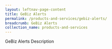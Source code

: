 ```yaml
---
layout: leftnav-page-content
title: GeBiz Alerts
permalink: /products-and-services/gebiz-alerts/
breadcrumb: GeBiz Alerts
collection_name: products-and-services
---
```

GeBiz Alerts Description
